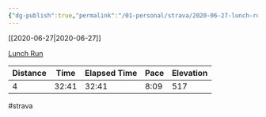 ```yaml
---
{"dg-publish":true,"permalink":"/01-personal/strava/2020-06-27-lunch-run/"}
---
```



[[2020-06-27\|2020-06-27]]

[Lunch Run](https://www.strava.com/activities/3680476656)

| Distance | Time  | Elapsed Time | Pace | Elevation |
| -------- | ----- | ------------ | ---- | --------- |
| 4        | 32:41 | 32:41        | 8:09 | 517       |




#strava
